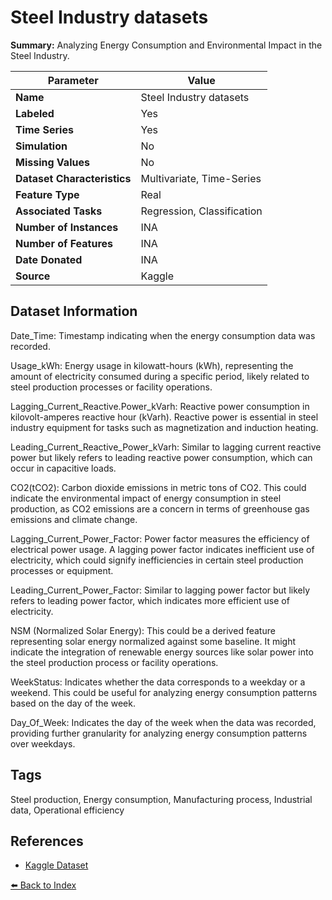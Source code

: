# Steel Industry datasets

**Summary:** Analyzing Energy Consumption and Environmental Impact in the Steel Industry.

| Parameter | Value |
| --- | --- |
| **Name** | Steel Industry datasets |
| **Labeled** | Yes |
| **Time Series** | Yes |
| **Simulation** | No |
| **Missing Values** | No |
| **Dataset Characteristics** | Multivariate, Time-Series |
| **Feature Type** | Real |
| **Associated Tasks** | Regression, Classification |
| **Number of Instances** | INA |
| **Number of Features** | INA |
| **Date Donated** | INA |
| **Source** | Kaggle |

## Dataset Information

Date_Time: Timestamp indicating when the energy consumption data was recorded.

Usage_kWh: Energy usage in kilowatt-hours (kWh), representing the amount of electricity consumed during a specific period, likely related to steel production processes or facility operations.

Lagging_Current_Reactive.Power_kVarh: Reactive power consumption in kilovolt-amperes reactive hour (kVarh). Reactive power is essential in steel industry equipment for tasks such as magnetization and induction heating.

Leading_Current_Reactive_Power_kVarh: Similar to lagging current reactive power but likely refers to leading reactive power consumption, which can occur in capacitive loads.

CO2(tCO2): Carbon dioxide emissions in metric tons of CO2. This could indicate the environmental impact of energy consumption in steel production, as CO2 emissions are a concern in terms of greenhouse gas emissions and climate change.

Lagging_Current_Power_Factor: Power factor measures the efficiency of electrical power usage. A lagging power factor indicates inefficient use of electricity, which could signify inefficiencies in certain steel production processes or equipment.

Leading_Current_Power_Factor: Similar to lagging power factor but likely refers to leading power factor, which indicates more efficient use of electricity.

NSM (Normalized Solar Energy): This could be a derived feature representing solar energy normalized against some baseline. It might indicate the integration of renewable energy sources like solar power into the steel production process or facility operations.

WeekStatus: Indicates whether the data corresponds to a weekday or a weekend. This could be useful for analyzing energy consumption patterns based on the day of the week.

Day_Of_Week: Indicates the day of the week when the data was recorded, providing further granularity for analyzing energy consumption patterns over weekdays.

## Tags

Steel production, Energy consumption, Manufacturing process, Industrial data, Operational efficiency

## References

- [Kaggle Dataset](https://www.kaggle.com/datasets/ayushparwal2026/steel-industry-datasets)

[⬅️ Back to Index](../README.md)
